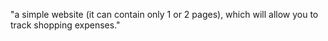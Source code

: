 "a simple website (it can contain only 1 or 2 pages), which will allow you to track shopping expenses." 
